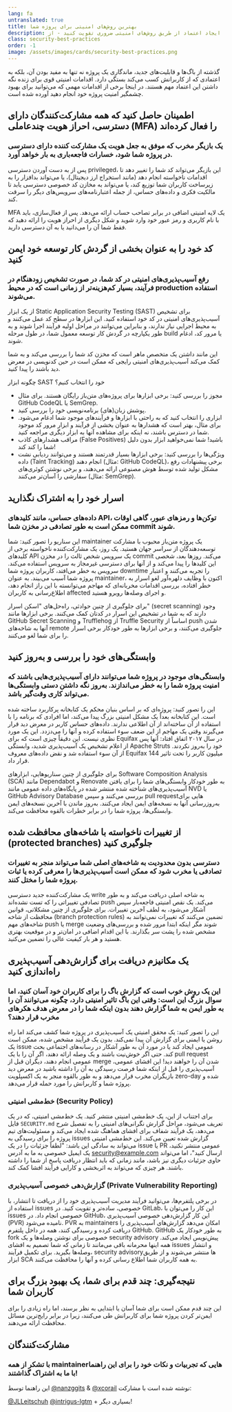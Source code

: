 ```yaml
---
lang: fa
untranslated: true
title: بهترین روش‌های امنیتی برای پروژه شما
description: آینده پروژه خود را با ایجاد اعتماد از طریق روش‌های امنیتی ضروری تقویت کنید - از MFA و اسکن کد گرفته تا مدیریت ایمن وابستگی‌ها و گزارش‌دهی آسیب‌پذیری خصوصی.
class: security-best-practices
order: -1
image: /assets/images/cards/security-best-practices.png
---
```


گذشته از باگ‌ها و قابلیت‌های جدید، ماندگاری یک پروژه نه تنها به مفید بودن آن، بلکه به اعتمادی که از کاربرانش کسب می‌کند بستگی دارد. اقدامات امنیتی قوی برای زنده نگه داشتن این اعتماد مهم هستند. در اینجا برخی از اقدامات مهمی که می‌توانید برای بهبود چشمگیر امنیت پروژه خود انجام دهید آورده شده است.

## اطمینان حاصل کنید که همه مشارکت‌کنندگان دارای دسترسی، احراز هویت چندعاملی (MFA) را فعال کرده‌اند

### یک بازیگر مخرب که موفق به جعل هویت یک مشارکت کننده دارای دسترسی در پروژه شما شود، خسارات فاجعه‌باری به بار خواهد آورد.

پس از به دست آوردن دسترسی privileged، این بازیگر می‌تواند کد شما را تغییر دهد تا اقدامات ناخواسته انجام دهد (مانند استخراج ارز دیجیتال)، یا می‌تواند بدافزار را به زیرساخت کاربران شما توزیع کند، یا می‌تواند به مخازن کد خصوصی دسترسی یابد تا مالکیت فکری و داده‌های حساس، از جمله اعتبارنامه‌های سرویس‌های دیگر را سرقت کند.

MFA یک لایه امنیتی اضافی در برابر تصاحب حساب ارائه می‌دهد. پس از فعال‌سازی، باید با نام کاربری و رمز عبور خود وارد شوید و شکل دیگری از احراز هویت را ارائه دهید که فقط شما آن را می‌دانید یا به آن دسترسی دارید.

## کد خود را به عنوان بخشی از گردش کار توسعه خود ایمن کنید

### رفع آسیب‌پذیری‌های امنیتی در کد شما، در صورت تشخیص زودهنگام در فرآیند، بسیار کم‌هزینه‌تر از زمانی است که در محیط production استفاده می‌شوند.

از یک ابزار Static Application Security Testing (SAST) برای تشخیص آسیب‌پذیری‌های امنیتی در کد خود استفاده کنید. این ابزارها در سطح کد عمل می‌کنند و به محیط اجرایی نیاز ندارند، و بنابراین می‌توانند در مراحل اولیه فرآیند اجرا شوند و به طور یکپارچه در گردش کار توسعه معمول شما، در طول مرحله build یا مرور کد، ادغام شوند.

این مانند داشتن یک متخصص ماهر است که مخزن کد شما را بررسی می‌کند و به شما کمک می‌کند آسیب‌پذیری‌های امنیتی رایجی که ممکن است در حین کدنویسی در معرض دید باشند را پیدا کنید.

چگونه ابزار SAST خود را انتخاب کنیم؟
* مجوز را بررسی کنید: برخی ابزارها برای پروژه‌های متن‌باز رایگان هستند. برای مثال GitHub CodeQL یا SemGrep.
* پوشش زبان(های) برنامه‌نویسی خود را بررسی کنید.
* ابزاری را انتخاب کنید که به راحتی با ابزارها و فرآیندهای موجود شما ادغام می‌شود. برای مثال، بهتر است که هشدارها به عنوان بخشی از فرآیند و ابزار مرور کد موجود شما در دسترس باشند، نه اینکه برای مشاهده آنها به ابزار دیگری مراجعه کنید.
* مراقب هشدارهای کاذب (False Positives) باشید! شما نمی‌خواهید ابزار بدون دلیل شما را کند کند!
* ویژگی‌ها را بررسی کنید: برخی ابزارها بسیار قدرتمند هستند و می‌توانند ردیابی نشت داده (Taint Tracking) انجام دهند (مثال: GitHub CodeQL)، برخی پیشنهادات رفع مشکل تولید شده توسط هوش مصنوعی ارائه می‌دهند، و برخی نوشتن کوئری‌های سفارشی را آسان‌تر می‌کنند (مثال: SemGrep).

## اسرار خود را به اشتراک نگذارید

### داده‌های حساس، مانند کلیدهای API، توکن‌ها و رمزهای عبور، گاهی اوقات ممکن است به طور تصادفی در مخزن شما commit شوند.

این سناریو را تصور کنید: شما maintainer یک پروژه متن‌باز محبوب با مشارکت توسعه‌دهندگان از سراسر جهان هستید. یک روز، یک مشارکت‌کننده ناخواسته برخی از کلیدهای API یک سرویس شخص ثالث را در مخزن commit می‌کند. روزها بعد، شخصی این کلیدها را پیدا می‌کند و از آنها برای دسترسی غیرمجاز به سرویس استفاده می‌کند. سرویس به خطر می‌افتد، کاربران پروژه شما downtime را تجربه می‌کنند و اعتبار پروژه شما آسیب می‌بیند. به عنوان maintainer، اکنون با وظایف دلهره‌آور لغو اسرار به خطر افتاده، بررسی اقدامات مخربانه‌ای که مهاجم می‌توانسته با این راز انجام دهد، اطلاع‌رسانی به کاربران affected و اجرای وصله‌ها روبرو هستید.

برای جلوگیری از چنین حوادثی، راه‌حل‌های "اسکن اسرار" (secret scanning) وجود دارند که به شما در تشخیص این اسرار در کدتان کمک می‌کنند. برخی ابزارها مانند GitHub Secret Scanning و Trufflehog از Truffle Security اساساً از push شدن آنها به شاخه‌های remote جلوگیری می‌کنند، و برخی ابزارها به طور خودکار برخی اسرار را برای شما لغو می‌کنند.

## وابستگی‌های خود را بررسی و به‌روز کنید

### وابستگی‌های موجود در پروژه شما می‌توانند دارای آسیب‌پذیری‌هایی باشند که امنیت پروژه شما را به خطر می‌اندازند. به‌روز نگه داشتن دستی وابستگی‌ها می‌تواند کاری وقت‌گیر باشد.

این را تصور کنید: پروژه‌ای که بر اساس بنیان محکم یک کتابخانه پرکاربرد ساخته شده است. این کتابخانه بعداً یک مشکل امنیتی بزرگ پیدا می‌کند، اما افرادی که برنامه را با استفاده از آن ساخته‌اند از آن اطلاعی ندارند. داده‌های حساس کاربر در معرض دید قرار می‌گیرند وقتی یک مهاجم از این ضعف سوء استفاده کرده و آنها را می‌دزدد. این یک مورد نظری نیست. این دقیقاً چیزی است که برای Equifax در سال ۲۰۱۷ اتفاق افتاد: آنها پس از اعلام تشخیص یک آسیب‌پذیری شدید، وابستگی Apache Struts خود را به‌روز نکردند. از آن سوء استفاده شد و نقض داده‌های معروف Equifax 144 میلیون کاربر را تحت تاثیر قرار داد.

برای جلوگیری از چنین سناریوهایی، ابزارهای Software Composition Analysis (SCA) مانند Dependabot و Renovate به طور خودکار وابستگی‌های شما را برای یافتن آسیب‌پذیری‌های شناخته شده منتشر شده در پایگاه‌های داده عمومی مانند NVD یا GitHub Advisory Database بررسی می‌کنند و سپس pull requestهایی برای به‌روزرسانی آنها به نسخه‌های ایمن ایجاد می‌کنند. به‌روز ماندن با آخرین نسخه‌های ایمن وابستگی‌ها، پروژه شما را در برابر خطرات بالقوه محافظت می‌کند.

## از تغییرات ناخواسته با شاخه‌های محافظت شده (protected branches) جلوگیری کنید

### دسترسی بدون محدودیت به شاخه‌های اصلی شما می‌تواند منجر به تغییرات تصادفی یا مخرب شود که ممکن است آسیب‌پذیری‌ها را معرفی کرده یا ثبات پروژه شما را مختل کنند.

یک مشارکت‌کننده جدید دسترسی write به شاخه اصلی دریافت می‌کند و به طور تصادفی تغییراتی را که تست نشده‌اند push می‌کند. یک نقص امنیتی فاجعه‌بار سپس آشکار می‌شود، به لطف آخرین تغییرات. برای جلوگیری از چنین مشکلاتی، قوانین محافظت از شاخه (branch protection rules) تضمین می‌کنند که تغییرات نمی‌توانند به شاخه‌های مهم push یا merge شوند مگر اینکه ابتدا مرور شده و بررسی‌های وضعیت مشخص شده را پشت سر بگذارند. با این اقدام اضافی در امان‌تر و در موقعیت بهتری هستید و هر بار کیفیت عالی را تضمین می‌کنید.

## یک مکانیزم دریافت برای گزارش‌دهی آسیب‌پذیری راه‌اندازی کنید

### این یک روش خوب است که گزارش باگ را برای کاربران خود آسان کنید، اما سوال بزرگ این است: وقتی این باگ تاثیر امنیتی دارد، چگونه می‌توانند آن را به طور ایمن به شما گزارش دهند بدون اینکه شما را در معرض هدف هکرهای مخرب قرار دهند؟

این را تصور کنید: یک محقق امنیتی یک آسیب‌پذیری در پروژه شما کشف می‌کند اما راه روشن یا ایمنی برای گزارش آن پیدا نمی‌کند. بدون یک فرآیند مشخص شده، ممکن است یک issue عمومی ایجاد کند یا در مورد آن به طور آشکار در رسانه‌های اجتماعی بحث کند. حتی اگر خوش‌نیت باشند و یک وصله ارائه دهند، اگر آن را با یک pull request عمومی انجام دهند، دیگران قبل از merge شدن آن را خواهند دید! این افشای عمومی، آسیب‌پذیری را قبل از اینکه شما فرصت رسیدگی به آن را داشته باشید در معرض دید بازیگران مخرب قرار می‌دهد و به طور بالقوه منجر به یک اکسپلویت zero-day شده و پروژه شما و کاربرانش را مورد حمله قرار می‌دهد.

### خط‌مشی امنیتی (Security Policy)

برای اجتناب از این، یک خط‌مشی امنیتی منتشر کنید. یک خط‌مشی امنیتی، که در یک فایل `SECURITY.md` تعریف می‌شود، مراحل گزارش نگرانی‌های امنیتی را به تفصیل شرح می‌دهد، یک فرآیند شفاف برای افشای هماهنگ شده ایجاد می‌کند و مسئولیت‌های تیم پروژه را برای رسیدگی به issues گزارش شده تعیین می‌کند. این خط‌مشی امنیتی می‌تواند به سادگی این باشد: "لطفاً جزئیات را در یک issue یا PR عمومی منتشر نکنید، یک ایمیل خصوصی به ما به آدرس security@example.com ارسال کنید"، اما می‌تواند حاوی جزئیات دیگری نیز باشد، مانند زمانی که باید انتظار دریافت پاسخ از شما را داشته باشند. هر چیزی که می‌تواند به اثربخشی و کارایی فرآیند افشا کمک کند.

### گزارش‌دهی خصوصی آسیب‌پذیری (Private Vulnerability Reporting)

در برخی پلتفرم‌ها، می‌توانید فرآیند مدیریت آسیب‌پذیری خود را از دریافت تا انتشار، با استفاده از issues خصوصی، ساده‌تر و تقویت کنید. در GitLab، این کار را می‌توان با issues خصوصی انجام داد. در GitHub، این کار گزارش‌دهی خصوصی آسیب‌پذیری (PVR) نامیده می‌شود. PVR به maintainers امکان می‌دهد گزارش‌های آسیب‌پذیری را دریافت کرده و رسیدگی کنند، همه در داخل پلتفرم GitHub. GitHub به طور خودکار یک fork خصوصی برای نوشتن وصله‌ها و یک security advisory پیش‌نویس ایجاد می‌کند. همه اینها محرمانه باقی می‌مانند تا زمانی که شما تصمیم به افشای issues و انتشار وصله‌ها بگیرید. برای تکمیل فرآیند، security advisoryها منتشر می‌شوند و از طریق ابزار SCA به همه کاربران شما اطلاع رسانی کرده و آنها را محافظت می‌کنند.

## نتیجه‌گیری: چند قدم برای شما، یک بهبود بزرگ برای کاربران شما

این چند قدم ممکن است برای شما آسان یا ابتدایی به نظر برسند، اما راه زیادی را برای ایمن‌تر کردن پروژه شما برای کاربرانش طی می‌کنند، زیرا در برابر رایج‌ترین مسائل محافظت ارائه می‌دهند.

## مشارکت‌کنندگان

### با تشکر از همه maintainerهایی که تجربیات و نکات خود را برای این راهنما با ما به اشتراک گذاشتند!

این راهنما توسط [@nanzggits](https://github.com/nanzggits) & [@xcorail](https://github.com/xcorail) نوشته شده است با مشارکت:

[@JLLeitschuh](https://github.com/JLLeitschuh)
[@intrigus-lgtm](https://github.com/intrigus-lgtm) + بسیاری دیگر!
